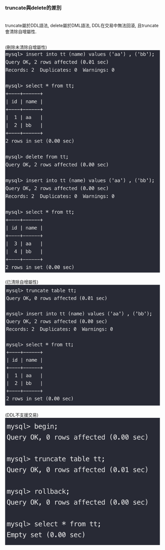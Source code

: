 ### truncate與delete的差別 <br><br>

truncate屬於DDL語法, delete屬於DML語法, DDL在交易中無法回滾, 且truncate會清除自增屬性. <br> <br>

(刪除未清除自增屬性)
![](./img/test_delete.png)
<br> <br>
(已清除自增屬性)
![](./img/test_truncate.png)
<br> <br>
(DDL不支援交易)
![](./img/test_truncate_in_transaction.png)